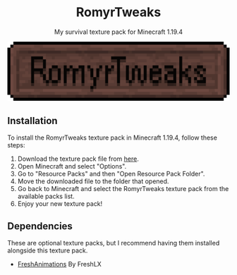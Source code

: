 <h1 align="center">RomyrTweaks</h1>

<p align="center">My survival texture pack for Minecraft 1.19.4</p>

![icon](assets\banner.png)

## Installation

To install the RomyrTweaks texture pack in Minecraft 1.19.4, follow these steps:

1. Download the texture pack file from [here](romyrtweaks.zip).
2. Open Minecraft and select "Options".
3. Go to "Resource Packs" and then "Open Resource Pack Folder".
4. Move the downloaded file to the folder that opened.
5. Go back to Minecraft and select the RomyrTweaks texture pack from the available packs list.
6. Enjoy your new texture pack!

## Dependencies

These are optional texture packs, but I recommend having them installed alongside this texture pack.

- [FreshAnimations](https://modrinth.com/resourcepack/fresh-animations) By FreshLX